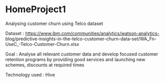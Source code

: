 # HomeProject1
 
Analysing customer churn using Telco dataset

Dataset :  https://www.ibm.com/communities/analytics/watson-analytics- blog/predictive-insights-in-the-telco-customer-churn-data-set/WA_Fn-UseC_-Telco-Customer-Churn.xlsx 

Goal : Analyse all relevant customer data and develop focused customer retention programs by providing good services and launching new schemes, discounts at required times

Technology used : Hive


